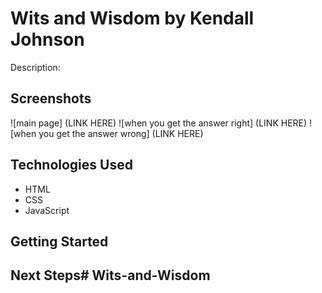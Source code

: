 # Wits and Wisdom by Kendall Johnson
Description:


## Screenshots
![main page] (LINK HERE)
![when you get the answer right] (LINK HERE)
![when you get the answer wrong] (LINK HERE)

## Technologies Used
- HTML
- CSS
- JavaScript

## Getting Started

## Next Steps# Wits-and-Wisdom

